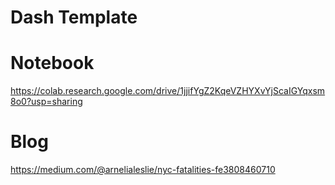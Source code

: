 # Dash Template

# Notebook

https://colab.research.google.com/drive/1jjifYgZ2KqeVZHYXvYjScaIGYqxsm8o0?usp=sharing

# Blog 

https://medium.com/@arnelialeslie/nyc-fatalities-fe3808460710
